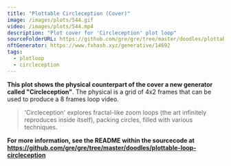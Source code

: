 ```yaml
---
title: "Plottable Circleception (Cover)"
image: /images/plots/544.gif
video: /images/plots/544.mp4
description: "Plot cover for 'Circleception' plot loop"
sourceFolderURL: https://github.com/gre/gre/tree/master/doodles/plottable-loop-circleception
nftGenerator: https://www.fxhash.xyz/generative/14692
tags:
  - plotloop
  - circleception
---
```


**This plot shows the physical counterpart of the cover a new generator called "Circleception"**. The physical is a grid of 4x2 frames that can be used to produce a 8 frames loop video.

> 'Circleception' explores fractal-like zoom loops (the art infinitely reproduces inside itself), packing circles, filled with various techniques.

**For more information, see the README within the sourcecode at https://github.com/gre/gre/tree/master/doodles/plottable-loop-circleception**
